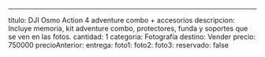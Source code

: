 ---
titulo: DJI Osmo Action 4 adventure combo + accesorios
descripcion: Incluye memoria, kit adventure combo, protectores, funda y soportes que
  se ven en las fotos.
cantidad: 1
categoria: Fotografía
destino: Vender
precio: 750000
precioAnterior: 
entrega: 
foto1: 
foto2: 
foto3: 
reservado: false
